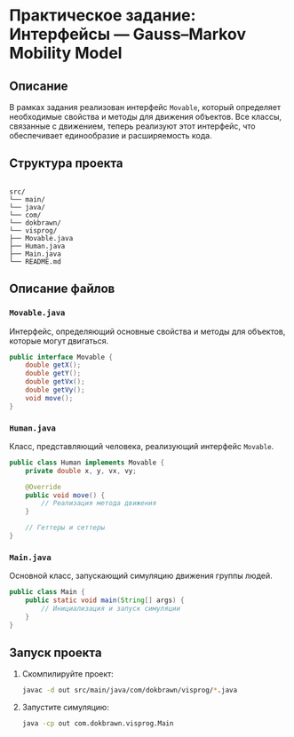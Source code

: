 # Практическое задание: Интерфейсы — Gauss–Markov Mobility Model

## Описание

В рамках задания реализован интерфейс `Movable`, который определяет необходимые свойства и методы для движения объектов. Все классы, связанные с движением, теперь реализуют этот интерфейс, что обеспечивает единообразие и расширяемость кода.

## Структура проекта

```

src/
└── main/
└── java/
└── com/
└── dokbrawn/
└── visprog/
├── Movable.java
├── Human.java
├── Main.java
└── README.md

````

## Описание файлов

### `Movable.java`

Интерфейс, определяющий основные свойства и методы для объектов, которые могут двигаться.

```java
public interface Movable {
    double getX();
    double getY();
    double getVx();
    double getVy();
    void move();
}
````

### `Human.java`

Класс, представляющий человека, реализующий интерфейс `Movable`.

```java
public class Human implements Movable {
    private double x, y, vx, vy;

    @Override
    public void move() {
        // Реализация метода движения
    }

    // Геттеры и сеттеры
}
```

### `Main.java`

Основной класс, запускающий симуляцию движения группы людей.

```java
public class Main {
    public static void main(String[] args) {
        // Инициализация и запуск симуляции
    }
}
```

## Запуск проекта

1. Скомпилируйте проект:

   ```bash
   javac -d out src/main/java/com/dokbrawn/visprog/*.java
   ```

2. Запустите симуляцию:

   ```bash
   java -cp out com.dokbrawn.visprog.Main
   ```
 
```
